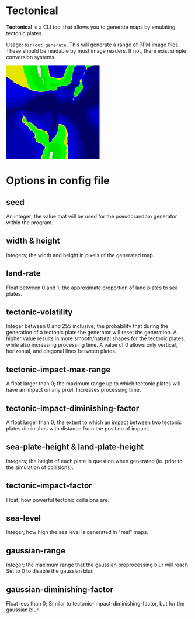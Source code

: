 # Tectonical

**Tectonical** is a CLI tool that allows you to generate maps by emulating
tectonic plates.

Usage: `bin/out generate`. This will generate a range of PPM image files. These
should be readable by most image readers. If not, there exist simple conversion
systems.

![Tectonical Sample Image](tectonical-image.png)

# Options in config file

## seed

An integer; the value that will be used for the pseudorandom generator within 
the program.

## width & height

Integers; the width and height in pixels of the generated map.

## land-rate

Float between 0 and 1; the approximate proportion of land plates to sea plates.

## tectonic-volatility

Integer between 0 and 255 inclusive; the probability that during the generation
of a tectonic plate the generator will reset the generation. A higher value
results in more smooth/natural shapes for the tectonic plates, while also
increasing processing time. A value of 0 allows only vertical, horizontal, and
diagonal lines between plates.

## tectonic-impact-max-range

A float larger than 0; the maximum range up to which tectonic plates will have
an impact on any pixel. Increases processing time.

## tectonic-impact-diminishing-factor

A float larger than 0; the extent to which an impact between two tectonic
plates diminishes with distance from the position of impact.

## sea-plate-height & land-plate-height

Integers; the height of each plate in question when generated (ie. prior to the
simulation of collisions).

## tectonic-impact-factor

Float; how powerful tectonic collisions are.

## sea-level

Integer; how high the sea level is generated in "real" maps.


## gaussian-range

Integer; the maximum range that the gaussian preprocessing blur will reach. Set
to 0 to disable the gaussian blur.


## gaussian-diminishing-factor

Float less than 0; Similar to tectonic-impact-diminishing-factor, but for the
gaussian blur.